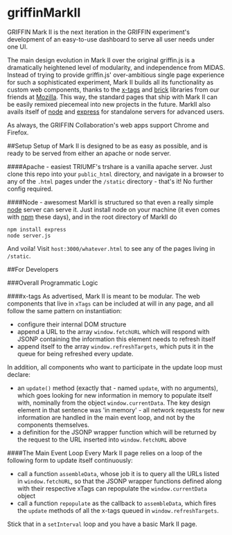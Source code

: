 griffinMarkII
=============

GRIFFIN Mark II is the next iteration in the GRIFFIN experiment's development of an easy-to-use dashboard to serve all user needs under one UI.  

The main design evolution in Mark II over the original griffin.js is a dramatically heightened level of modularity, and independence from MIDAS.  Instead of trying to provide griffin.js' over-ambitious single page experience for such a sophisticated experiment, Mark II builds all its functionality as custom web components, thanks to the [x-tags](http://www.x-tags.org/) and [brick](http://mozilla.github.io/brick/) libraries from our friends at [Mozilla](http://www.mozilla.org/en-US/).  This way, the standard pages that ship with Mark II can be easily remixed piecemeal into new projects in the future.  MarkII also avails itself of [node](http://nodejs.org/) and [express](http://expressjs.com/) for standalone servers for advanced users.

As always, the GRIFFIN Collaboration's web apps support Chrome and Firefox.

##Setup
Setup of Mark II is designed to be as easy as possible, and is ready to be served from either an apache or node server.

####Apache - easiest
TRIUMF's trshare is a vanilla apache server.  Just clone this repo into your `public_html` directory, and navigate in a browser to any of the `.html` pages under the `/static` directory - that's it!  No further config required.

####Node - awesomest
MarkII is structured so that even a really simple [node](http://nodejs.org/) server can serve it.  Just install node on your machine (it even comes with [npm](https://www.npmjs.org/) these days), and in the root directory of MarkII do

```
npm install express
node server.js
```

And voila!  Visit `host:3000/whatever.html` to see any of the pages living in `/static`.


##For Developers

###Overall Programmatic Logic

####x-tags
As advertised, Mark II is meant to be modular.  The web components that live in `xTags` can be included at will in any page, and all follow the same pattern on instantiation:

 - configure their internal DOM structure 
 - append a URL to the array `window.fetchURL` which will respond with JSONP containing the information this element needs to refresh itself
 - append itself to the array `window.refreshTargets`, which puts it in the queue for being refreshed every update.

In addition, all components who want to participate in the update loop must declare:
 
 - an `update()` method (exactly that - named `update`, with no arguments), which goes looking for new information in memory to populate itself with, nominally from the object `window.currentData`.  The key design element in that sentence was 'in memory' - all network requests for new information are handled in the main event loop, and not by the components themselves.
 - a definition for the JSONP wrapper function which will be returned by the request to the URL inserted into `window.fetchURL` above

####The Main Event Loop
Every Mark II page relies on a loop of the following form to update itself continuously:

 - call a function `assembleData`, whose job it is to query all the URLs listed in `window.fetchURL`, so that the JSONP wrapper functions defined along with their respective xTags can repopulate the `window.currentData` object
 - call a function `repopulate` as the callback to `assembleData`, which fires the `update` methods of all the x-tags queued in `window.refreshTargets`.
 
Stick that in a `setInterval` loop and you have a basic Mark II page.


